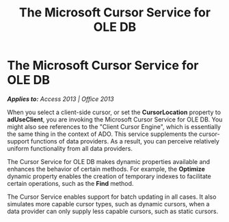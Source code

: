 ﻿---
title: The Microsoft Cursor Service for OLE DB
TOCTitle: The Microsoft Cursor Service for OLE DB
ms:assetid: 31861eef-9860-c884-3c60-9794def7be78
ms:mtpsurl: https://msdn.microsoft.com/en-us/library/JJ249088(v=office.15)
ms:contentKeyID: 48544057
ms.date: 09/18/2015
mtps_version: v=office.15
---

# The Microsoft Cursor Service for OLE DB


_**Applies to:** Access 2013 | Office 2013_

When you select a client-side cursor, or set the **CursorLocation** property to **adUseClient**, you are invoking the Microsoft Cursor Service for OLE DB. You might also see references to the "Client Cursor Engine", which is essentially the same thing in the context of ADO. This service supplements the cursor-support functions of data providers. As a result, you can perceive relatively uniform functionality from all data providers.

The Cursor Service for OLE DB makes dynamic properties available and enhances the behavior of certain methods. For example, the **Optimize** dynamic property enables the creation of temporary indexes to facilitate certain operations, such as the **Find** method.

The Cursor Service enables support for batch updating in all cases. It also simulates more capable cursor types, such as dynamic cursors, when a data provider can only supply less capable cursors, such as static cursors.

